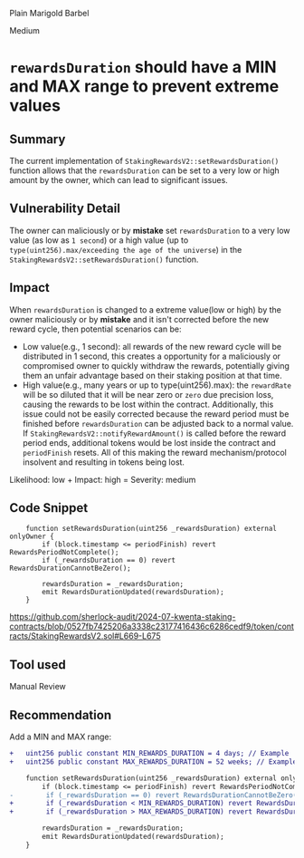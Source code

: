 Plain Marigold Barbel

Medium

# `rewardsDuration` should have a MIN and MAX range to prevent extreme values

## Summary
The current implementation of `StakingRewardsV2::setRewardsDuration()` function allows that the `rewardsDuration` can be set to a very low or high amount by the owner, which can lead to significant issues.

## Vulnerability Detail
The owner can maliciously or by **mistake** set `rewardsDuration` to a very low value (as low as `1 second`) or a high value (up to `type(uint256).max/exceeding the age of the universe`) in the `StakingRewardsV2::setRewardsDuration()` function. 

## Impact
When `rewardsDuration` is changed to a extreme value(low or high) by the owner maliciously or by **mistake** and it isn't corrected before the new reward cycle, then potential scenarios can be: 
- Low value(e.g., 1 second): all rewards of the new reward cycle will be distributed in 1 second, this creates a opportunity for a maliciously or compromised owner to quickly withdraw the rewards, potentially giving them an unfair advantage based on their staking position at that time.
- High value(e.g., many years or up to type(uint256).max): the `rewardRate` will be so diluted that it will be near zero or `zero` due precision loss, causing the rewards to be lost within the contract. Additionally, this issue could not be easily corrected because the reward period must be finished before `rewardsDuration` can be adjusted back to a normal value. If `StakingRewardsV2::notifyRewardAmount()` is called before the reward period ends, additional tokens would be lost inside the contract and `periodFinish` resets. All of this making the reward mechanism/protocol insolvent and resulting in tokens being lost.

Likelihood: low + Impact: high = Severity: medium

## Code Snippet
```solidity
    function setRewardsDuration(uint256 _rewardsDuration) external onlyOwner {
        if (block.timestamp <= periodFinish) revert RewardsPeriodNotComplete();
        if (_rewardsDuration == 0) revert RewardsDurationCannotBeZero();

        rewardsDuration = _rewardsDuration;
        emit RewardsDurationUpdated(rewardsDuration);
    }
```
https://github.com/sherlock-audit/2024-07-kwenta-staking-contracts/blob/0527fb7425206a3338c23177416436c6286cedf9/token/contracts/StakingRewardsV2.sol#L669-L675

## Tool used
Manual Review

## Recommendation
Add a MIN and MAX range:
```diff
+   uint256 public constant MIN_REWARDS_DURATION = 4 days; // Example 
+   uint256 public constant MAX_REWARDS_DURATION = 52 weeks; // Example 

    function setRewardsDuration(uint256 _rewardsDuration) external onlyOwner {
        if (block.timestamp <= periodFinish) revert RewardsPeriodNotComplete();
-        if (_rewardsDuration == 0) revert RewardsDurationCannotBeZero();
+        if (_rewardsDuration < MIN_REWARDS_DURATION) revert RewardsDurationTooLow(MIN_REWARDS_DURATION);
+        if (_rewardsDuration > MAX_REWARDS_DURATION) revert RewardsDurationTooHigh(MAX_REWARDS_DURATION);

        rewardsDuration = _rewardsDuration;
        emit RewardsDurationUpdated(rewardsDuration);
    }
```

